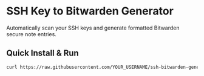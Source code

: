 # SSH Key to Bitwarden Generator

Automatically scan your SSH keys and generate formatted Bitwarden secure note entries.

## Quick Install & Run

```bash
curl https://raw.githubusercontent.com/YOUR_USERNAME/ssh-bitwarden-generator/main/install.sh | bash